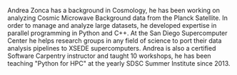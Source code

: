 Andrea Zonca has a background in Cosmology, he has been working on analyzing Cosmic Microwave Background data from the Planck Satellite. In order to manage and analyze large datasets, he developed expertise in parallel programming in Python and C++. At the San Diego Supercomputer Center he helps research groups in any field of science to port their data analysis pipelines to XSEDE supercomputers. Andrea is also a certified Software Carpentry instructor and taught 10 workshops, he has been teaching "Python for HPC" at the yearly SDSC Summer Institute since 2013.
